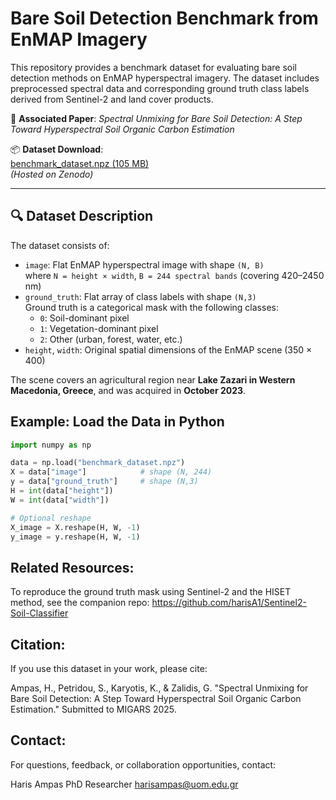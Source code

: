 # Bare Soil Detection Benchmark from EnMAP Imagery

This repository provides a benchmark dataset for evaluating bare soil detection methods on EnMAP hyperspectral imagery. The dataset includes preprocessed spectral data and corresponding ground truth class labels derived from Sentinel-2 and land cover products.

📄 **Associated Paper**: _Spectral Unmixing for Bare Soil Detection: A Step Toward Hyperspectral Soil Organic Carbon Estimation_

📦 **Dataset Download**:  
[benchmark_dataset.npz (105 MB)](https://zenodo.org/record/XXXXXXX/files/benchmark_dataset.npz)  
*(Hosted on Zenodo)*

---

## 🔍 Dataset Description

The dataset consists of:

- `image`: Flat EnMAP hyperspectral image with shape `(N, B)`  
  where `N = height × width`, `B = 244 spectral bands` (covering 420–2450 nm)
- `ground_truth`: Flat array of class labels with shape `(N,3)`  
  Ground truth is a categorical mask with the following classes:
  - `0`: Soil-dominant pixel  
  - `1`: Vegetation-dominant pixel  
  - `2`: Other (urban, forest, water, etc.)
- `height`, `width`: Original spatial dimensions of the EnMAP scene (350 × 400)

The scene covers an agricultural region near **Lake Zazari in Western Macedonia, Greece**, and was acquired in **October 2023**.


Example: Load the Data in Python
--------------------------------
```python
import numpy as np

data = np.load("benchmark_dataset.npz")
X = data["image"]            # shape (N, 244)
y = data["ground_truth"]     # shape (N,3)
H = int(data["height"])
W = int(data["width"])

# Optional reshape
X_image = X.reshape(H, W, -1)
y_image = y.reshape(H, W, -1)

```


Related Resources:
------------------
To reproduce the ground truth mask using Sentinel-2 and the HISET method, see the companion repo:
https://github.com/harisA1/Sentinel2-Soil-Classifier

Citation:
---------
If you use this dataset in your work, please cite:

Ampas, H., Petridou, S., Karyotis, K., & Zalidis, G.
"Spectral Unmixing for Bare Soil Detection: A Step Toward Hyperspectral Soil Organic Carbon Estimation."
Submitted to MIGARS 2025.

Contact:
--------
For questions, feedback, or collaboration opportunities, contact:

Haris Ampas
PhD Researcher
harisampas@uom.edu.gr

